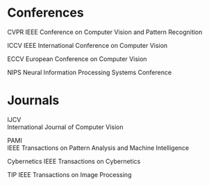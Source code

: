 # Conferences
CVPR
IEEE Conference on Computer Vision and Pattern Recognition

ICCV
IEEE International Conference on Computer Vision

ECCV
European Conference on Computer Vision

NIPS
Neural Information Processing Systems Conference


# Journals

IJCV  
International Journal of Computer Vision

PAMI  
IEEE Transactions on Pattern Analysis and Machine Intelligence

Cybernetics
IEEE Transactions on Cybernetics


TIP
IEEE Transactions on Image Processing
